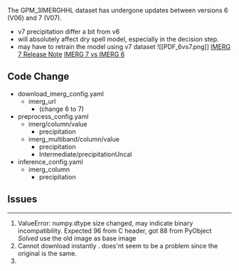 The GPM_3IMERGHHL dataset has undergone updates between versions 6 (V06) and 7 (V07).
- v7 precipitation differ a bit from v6
- will absolutely affect dry spell model, especially in the decision step.
- may have to retrain the model using v7 dataset
![[PDF_6vs7.png]]
[IMERG 7 Release Note](https://gpm.nasa.gov/resources/documents/imerg-v07-release-notes) 
[IMERG 7 vs IMERG 6](https://www.mdpi.com/2072-4292/15/23/5622)
## Code Change
- download_imerg_config.yaml
    - imerg_url 
        - (change 6 to 7)
- preprocess_config.yaml
    - imerg/column/value 
        - precipitation
    - imerg_multiband/column/value 
        - precipitation
        - Intermediate/precipitationUncal
- inference_config.yaml
    - imerg_column
        - precipitation
## Issues
---
1. ValueError: numpy.dtype size changed, may indicate binary incompatibility. Expected 96 from C header, got 88 from PyObject
	*Solved* use the old image as base image
2. Cannot download instantly .
	does'nt seem to be a problem since the original is the same.
3. 